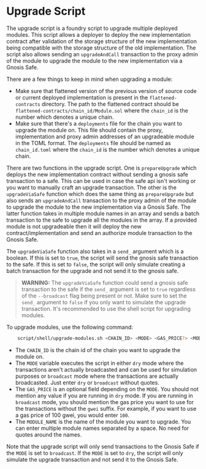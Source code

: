 # Upgrade Script

The upgrade script is a foundry script to upgrade multiple deployed modules. This script allows a deployer to deploy the new implementation contract after validation of the storage structure of the new implementation being compatible with the storage structure of the old implementation. The script also allows sending an `upgradeAndCall` transaction to the proxy admin of the module to upgrade the module to the new implementation via a Gnosis Safe.

There are a few things to keep in mind when upgrading a module:

- Make sure that flattened version of the previous version of source code or current deployed implementation is present in the `flattened-contracts` directory. The path to the flattened contract should be `flattened-contracts/chain_id/Module.sol` where the `chain_id` is the number which denotes a unique chain.
- Make sure that there's a `deployments` file for the chain you want to upgrade the module on. This file should contain the proxy, implementation and proxy admin addresses of an upgradeable module in the TOML format. The `deployments` file should be named as `chain_id.toml` where the `chain_id` is the number which denotes a unique chain.

There are two functions in the upgrade script. One is `prepareUpgrade` which deploys the new implementation contract without sending a gnosis safe transaction to a safe. This can be used in case the safe api isn't working or you want to manually craft an upgrade transaction. The other is the `upgradeViaSafe` function which does the same thing as `prepareUpgrade` but also sends an `upgradeAndCall` transaction to the proxy admin of the module to upgrade the module to the new implementation via a Gnosis Safe. The latter function takes in multiple module names in an array and sends a batch transaction to the safe to upgrade all the modules in the array. If a provided module is not upgradeable then it will deploy the new contract/implementation and send an authorize module transaction to the Gnosis Safe.

The `upgradeViaSafe` function also takes in a `send_` argument which is a boolean. If this is set to `true`, the script will send the gnosis safe transaction to the safe. If this is set to `false`, the script will only simulate creating a batch transaction for the upgrade and not send it to the gnosis safe.
> **WARNING:** The `upgradeViaSafe` function could send a gnosis safe transaction to the safe if the `send_` argument is set to `true` regardless of the `--broadcast` flag being present or not. Make sure to set the `send_` argument to `false` if you only want to simulate the upgrade transaction. It's recommended to use the shell script for upgrading modules.

To upgrade modules, use the following command:
```bash
    script/shell/upgrade-modules.sh <CHAIN_ID> <MODE> <GAS_PRICE?> <MODULE_NAME>...
```

- The `CHAIN_ID` is the chain id of the chain you want to upgrade the module on.
- The `MODE` variable executes the script in either `dry` mode where the transactions aren't actually broadcasted and can be used for simulation purposes or `broadcast` mode where the transactions are actually broadcasted. Just enter `dry` or `broadcast` without quotes.
- The `GAS_PRICE` is an optional field depending on the `MODE`. You should not mention any value if you are running in `dry` mode. If you are running in `broadcast` mode, you should mention the gas price you want to use for the transactions without the `gwei` suffix. For example, if you want to use a gas price of 100 gwei, you would enter `100`.
- The `MODULE_NAME` is the name of the module you want to upgrade. You can enter multiple module names separated by a space. No need for quotes around the names.

Note that the upgrade script will only send transactions to the Gnosis Safe if the `MODE` is set to `broadcast`. If the `MODE` is set to `dry`, the script will only simulate the upgrade transaction and not send it to the Gnosis Safe.
